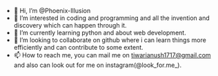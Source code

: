 - 👋 Hi, I’m @Phoenix-Illusion
- 👀 I’m interested in coding and programming and all the invention and discovery which can happen through it.
- 🌱 I’m currently learning python and about web development.
- 💞️ I’m looking to collaborate on github where i can learn things more efficiently and can contribute to some extent.
- 📫 How to reach me, you can mail me on tiwarianush1717@gmail.com and also can look out for me on instagram(@look_for.me_).

<!---
Phoenix-Illusion/Phoenix-Illusion is a ✨ special ✨ repository because its `README.md` (this file) appears on your GitHub profile.
You can click the Preview link to take a look at your changes.
--->
